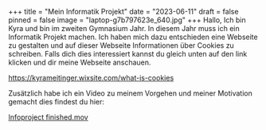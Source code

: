 +++
title = "Mein Informatik Projekt"
date = "2023-06-11"
draft = false
pinned = false
image = "laptop-g7b797623e_640.jpg"
+++
Hallo, Ich bin Kyra und bin im zweiten Gymnasium Jahr. In diesem Jahr muss ich ein Informatik Projekt machen. Ich haben mich dazu entschieden eine Webseite zu gestalten und auf dieser Webseite Informationen über Cookies  zu schreiben. Falls dich dies interessiert kannst du gleich unten auf den link klicken und dir meine Webseite anschauen.

<https://kyrameitinger.wixsite.com/what-is-cookies>

Zusätzlich habe ich ein Video zu meinem Vorgehen und meiner Motivation gemacht dies findest du hier:

[Infoproject finished.mov](https://muristalden-my.sharepoint.com/:v:/r/personal/kyra_meitinger_stud_muristalden_ch/Documents/Infoproject%20finished.mov?csf=1&web=1&e=QqxnpU)